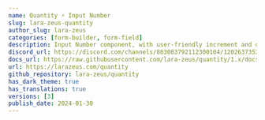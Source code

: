 ```yaml
---
name: Quantity ⚡️ Input Number
slug: lara-zeus-quantity
author_slug: lara-zeus
categories: [form-builder, form-field]
description: Input Number component, with user-friendly increment and decrement controls.
discord_url: https://discord.com/channels/883083792112300104/1202637353706065990
docs_url: https://raw.githubusercontent.com/lara-zeus/quantity/1.x/docs/filament.md
url: https://larazeus.com/quantity
github_repository: lara-zeus/quantity
has_dark_theme: true
has_translations: true
versions: [3]
publish_date: 2024-01-30
---
```

